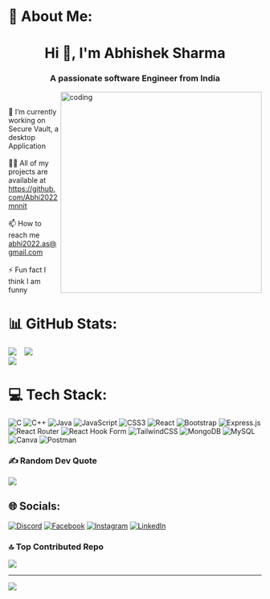 # 💫 About Me:


<h1 align="center">Hi 👋, I'm Abhishek Sharma</h1>
<h3 align="center">A passionate software Engineer from India</h3>

<img align="right" alt="coding" width="400" src="https://user-images.githubusercontent.com/55389276/140866485-8fb1c876-9a8f-4d6a-98dc-08c4981eaf70.gif"><br/>

🔭 I’m currently working on Secure Vault, a desktop Application<br><br>👨‍💻 All of my projects are available at https://github.com/Abhi2022mnnit<br><br>📫 How to reach me abhi2022.as@gmail.com<br><br>⚡ Fun fact I think I am funny<br/>



# 📊 GitHub Stats:
![](https://github-readme-stats.vercel.app/api/top-langs/?username=Abhi2022mnnit&theme=radical&hide_border=false&include_all_commits=true&count_private=false&layout=compact)&nbsp;&nbsp;&nbsp;
![](https://github-readme-stats.vercel.app/api?username=Abhi2022mnnit&theme=radical&hide_border=false&include_all_commits=true&count_private=false)<br/>
![](https://github-readme-streak-stats.herokuapp.com/?user=Abhi2022mnnit&theme=radical&hide_border=false)<br/>


# 💻 Tech Stack:
![C](https://img.shields.io/badge/c-%2300599C.svg?style=for-the-badge&logo=c&logoColor=white) ![C++](https://img.shields.io/badge/c++-%2300599C.svg?style=for-the-badge&logo=c%2B%2B&logoColor=white) ![Java](https://img.shields.io/badge/java-%23ED8B00.svg?style=for-the-badge&logo=openjdk&logoColor=white) ![JavaScript](https://img.shields.io/badge/javascript-%23323330.svg?style=for-the-badge&logo=javascript&logoColor=%23F7DF1E) ![CSS3](https://img.shields.io/badge/css3-%231572B6.svg?style=for-the-badge&logo=css3&logoColor=white) ![React](https://img.shields.io/badge/react-%2320232a.svg?style=for-the-badge&logo=react&logoColor=%2361DAFB) ![Bootstrap](https://img.shields.io/badge/bootstrap-%238511FA.svg?style=for-the-badge&logo=bootstrap&logoColor=white) ![Express.js](https://img.shields.io/badge/express.js-%23404d59.svg?style=for-the-badge&logo=express&logoColor=%2361DAFB) ![React Router](https://img.shields.io/badge/React_Router-CA4245?style=for-the-badge&logo=react-router&logoColor=white) ![React Hook Form](https://img.shields.io/badge/React%20Hook%20Form-%23EC5990.svg?style=for-the-badge&logo=reacthookform&logoColor=white) ![TailwindCSS](https://img.shields.io/badge/tailwindcss-%2338B2AC.svg?style=for-the-badge&logo=tailwind-css&logoColor=white) ![MongoDB](https://img.shields.io/badge/MongoDB-%234ea94b.svg?style=for-the-badge&logo=mongodb&logoColor=white) ![MySQL](https://img.shields.io/badge/mysql-%2300000f.svg?style=for-the-badge&logo=mysql&logoColor=white) ![Canva](https://img.shields.io/badge/Canva-%2300C4CC.svg?style=for-the-badge&logo=Canva&logoColor=white) ![Postman](https://img.shields.io/badge/Postman-FF6C37?style=for-the-badge&logo=postman&logoColor=white)

### ✍️ Random Dev Quote
![](https://quotes-github-readme.vercel.app/api?type=horizontal&theme=radical)



## 🌐 Socials:
[![Discord](https://img.shields.io/badge/Discord-%237289DA.svg?logo=discord&logoColor=white)](https://discord.gg/Abhi2022#9369) [![Facebook](https://img.shields.io/badge/Facebook-%231877F2.svg?logo=Facebook&logoColor=white)](https://facebook.com/https://www.facebook.com/profile.php?id=100026582160687) [![Instagram](https://img.shields.io/badge/Instagram-%23E4405F.svg?logo=Instagram&logoColor=white)](abhi_the_sharmaji ) [![LinkedIn](https://img.shields.io/badge/LinkedIn-%230077B5.svg?logo=linkedin&logoColor=white)](https://linkedin.com/in/abhishek-sharma-70340921b) 

### 🔝 Top Contributed Repo
![](https://github-contributor-stats.vercel.app/api?username=Abhi2022mnnit&limit=5&theme=dark&combine_all_yearly_contributions=true)

---
[![](https://visitcount.itsvg.in/api?id=Abhi2022mnnit&icon=0&color=0)](https://visitcount.itsvg.in)

<!-- Proudly created with GPRM ( https://gprm.itsvg.in ) -->
